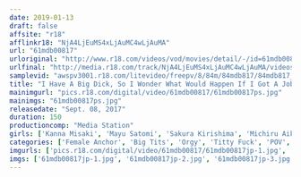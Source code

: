 ```yaml
---
date: 2019-01-13
draft: false
affsite: "r18"
afflinkr18: "NjA4LjEuMS4xLjAuMC4wLjAuMA"
url: "61mdb00817"
urloriginal: "http://www.r18.com/videos/vod/movies/detail/-/id=61mdb00817"
urlfinal: "http://media.r18.com/track/NjA4LjEuMS4xLjAuMC4wLjAuMA/videos/vod/movies/detail/-/id=61mdb00817"
samplevid: "awspv3001.r18.com/litevideo/freepv/8/84m/84mdb817/84mdb817_dmb_w.mp4"
title: "I Have A Big Dick, So I Wonder What Would Happen If I Got A Job As An Assistant Director At A TV Station Filled With Big Tits Female Anchor Babes... Kanna Misaki Sakura Kirishima Michiru Manaka Mayu Satomi"
mainimgurl: "pics.r18.com/digital/video/61mdb00817/61mdb00817ps.jpg"
mainimgs: "61mdb00817ps.jpg"
releasedate: "Sept. 08, 2017"
duration: 150
productioncomp: "Media Station"
girls: ['Kanna Misaki', 'Mayu Satomi', 'Sakura Kirishima', 'Michiru Aika']
categories: ['Female Anchor', 'Big Tits', 'Orgy', 'Titty Fuck', 'POV', 'Hi-Def']
imgurls: ['pics.r18.com/digital/video/61mdb00817/61mdb00817jp-1.jpg', 'pics.r18.com/digital/video/61mdb00817/61mdb00817jp-2.jpg', 'pics.r18.com/digital/video/61mdb00817/61mdb00817jp-3.jpg', 'pics.r18.com/digital/video/61mdb00817/61mdb00817jp-4.jpg', 'pics.r18.com/digital/video/61mdb00817/61mdb00817jp-5.jpg', 'pics.r18.com/digital/video/61mdb00817/61mdb00817jp-6.jpg', 'pics.r18.com/digital/video/61mdb00817/61mdb00817jp-7.jpg', 'pics.r18.com/digital/video/61mdb00817/61mdb00817jp-8.jpg', 'pics.r18.com/digital/video/61mdb00817/61mdb00817jp-9.jpg', 'pics.r18.com/digital/video/61mdb00817/61mdb00817jp-10.jpg', 'pics.r18.com/digital/video/61mdb00817/61mdb00817jp-11.jpg', 'pics.r18.com/digital/video/61mdb00817/61mdb00817jp-12.jpg', 'pics.r18.com/digital/video/61mdb00817/61mdb00817jp-13.jpg', 'pics.r18.com/digital/video/61mdb00817/61mdb00817jp-14.jpg', 'pics.r18.com/digital/video/61mdb00817/61mdb00817jp-15.jpg', 'pics.r18.com/digital/video/61mdb00817/61mdb00817jp-16.jpg', 'pics.r18.com/digital/video/61mdb00817/61mdb00817jp-17.jpg', 'pics.r18.com/digital/video/61mdb00817/61mdb00817jp-18.jpg', 'pics.r18.com/digital/video/61mdb00817/61mdb00817jp-19.jpg', 'pics.r18.com/digital/video/61mdb00817/61mdb00817jp-20.jpg']
imgs: ['61mdb00817jp-1.jpg', '61mdb00817jp-2.jpg', '61mdb00817jp-3.jpg', '61mdb00817jp-4.jpg', '61mdb00817jp-5.jpg', '61mdb00817jp-6.jpg', '61mdb00817jp-7.jpg', '61mdb00817jp-8.jpg', '61mdb00817jp-9.jpg', '61mdb00817jp-10.jpg', '61mdb00817jp-11.jpg', '61mdb00817jp-12.jpg', '61mdb00817jp-13.jpg', '61mdb00817jp-14.jpg', '61mdb00817jp-15.jpg', '61mdb00817jp-16.jpg', '61mdb00817jp-17.jpg', '61mdb00817jp-18.jpg', '61mdb00817jp-19.jpg', '61mdb00817jp-20.jpg']
---
```


